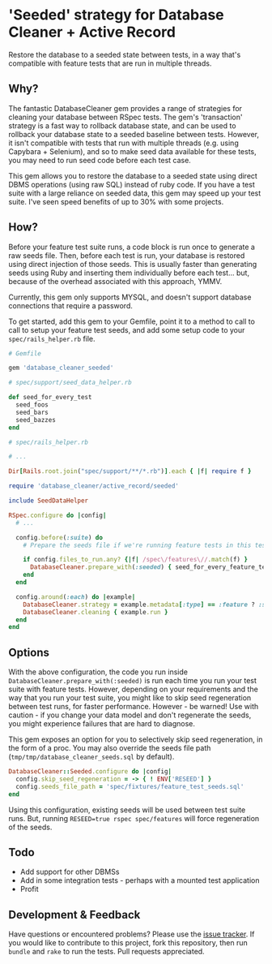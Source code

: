 # 'Seeded' strategy for Database Cleaner + Active Record

Restore the database to a seeded state between tests, in a way that's compatible with feature tests that are run in multiple threads.

## Why?

The fantastic DatabaseCleaner gem provides a range of strategies for cleaning your database between RSpec tests. The gem's 'transaction' strategy is a fast way to rollback database state, and can be used to rollback your database state to a seeded baseline between tests. However, it isn't compatible with tests that run with multiple threads (e.g. using Capybara + Selenium), and so to make seed data available for these tests, you may need to run seed code before each test case.

This gem allows you to restore the database to a seeded state using direct DBMS operations (using raw SQL) instead of ruby code. If you have a test suite with a large reliance on seeded data, this gem may speed up your test suite. I've seen speed benefits of up to 30% with some projects.

## How?

Before your feature test suite runs, a code block is run once to generate a raw seeds file. Then, before each test is run, your database is restored using direct injection of those seeds. This is usually faster than generating seeds using Ruby and inserting them individually before each test... but, because of the overhead associated with this approach, YMMV.

Currently, this gem only supports MYSQL, and doesn't support database connections that require a password.

To get started, add this gem to your Gemfile, point it to a method to call to call to setup your feature test seeds, and add some setup code to your `spec/rails_helper.rb` file.

```ruby
# Gemfile

gem 'database_cleaner_seeded'
```

```ruby
# spec/support/seed_data_helper.rb

def seed_for_every_test
  seed_foos
  seed_bars
  seed_bazzes
end
```

```ruby
# spec/rails_helper.rb

# ...

Dir[Rails.root.join("spec/support/**/*.rb")].each { |f| require f }

require 'database_cleaner/active_record/seeded'

include SeedDataHelper

RSpec.configure do |config|
  # ...

  config.before(:suite) do
    # Prepare the seeds file if we're running feature tests in this test run

    if config.files_to_run.any? {|f| /spec\/features\//.match(f) }
      DatabaseCleaner.prepare_with(:seeded) { seed_for_every_feature_test }
    end
  end

  config.around(:each) do |example|
    DatabaseCleaner.strategy = example.metadata[:type] == :feature ? :seeded : :transaction
    DatabaseCleaner.cleaning { example.run }
  end
end
```

## Options

With the above configuration, the code you run inside `DatabaseCleaner.prepare_with(:seeded)` is run each time you run your test suite with feature tests. However, depending on your requirements and the way that you run your test suite, you might like to skip seed regeneration between test runs, for faster performance. However - be warned! Use with caution - if you change your data model and don't regenerate the seeds, you might experience failures that are hard to diagnose.

This gem exposes an option for you to selectively skip seed regeneration, in the form of a proc. You may also override the seeds file path (`tmp/tmp/database_cleaner_seeds.sql` by default).

```ruby
DatabaseCleaner::Seeded.configure do |config|
  config.skip_seed_regeneration = -> { ! ENV['RESEED'] }
  config.seeds_file_path = 'spec/fixtures/feature_test_seeds.sql'
end
```

Using this configuration, existing seeds will be used between test suite runs. But, running `RESEED=true rspec spec/features` will force regeneration of the seeds.

## Todo

- Add support for other DBMSs
- Add in some integration tests - perhaps with a mounted test application
- Profit

## Development & Feedback

Have questions or encountered problems? Please use the
[issue tracker](https://github.com/michaeldawson/database_cleaner_seeded/issues). If you would like to contribute to this project, fork this repository, then run `bundle` and `rake` to run the tests. Pull requests appreciated.
